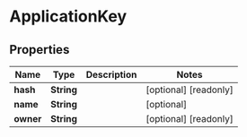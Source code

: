 

# ApplicationKey

## Properties

Name | Type | Description | Notes
------------ | ------------- | ------------- | -------------
**hash** | **String** |  |  [optional] [readonly]
**name** | **String** |  |  [optional]
**owner** | **String** |  |  [optional] [readonly]




